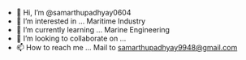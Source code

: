 - 👋 Hi, I’m @samarthupadhyay0604
- 👀 I’m interested in ... Maritime Industry 
- 🌱 I’m currently learning ... Marine Engineering 
- 💞️ I’m looking to collaborate on ... 
- 📫 How to reach me ... Mail to samarthupadhyay9948@gmail.com 

<!---
samarthupadhyay0604/samarthupadhyay0604 is a ✨ special ✨ repository because its `README.md` (this file) appears on your GitHub profile.
You can click the Preview link to take a look at your changes.
--->
